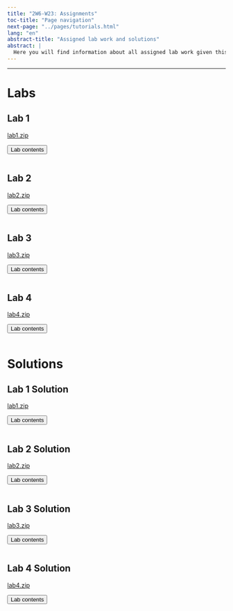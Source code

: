 ```yaml
---
title: "2W6-W23: Assignments"
toc-title: "Page navigation"
next-page: "../pages/tutorials.html"
lang: "en"
abstract-title: "Assigned lab work and solutions"
abstract: |
  Here you will find information about all assigned lab work given this semester.
---
```


---

# Labs 

## Lab 1

[lab1.zip](#)

<button class="accordion">Lab contents</button>

<pre id="lab1-listing" class="collapsible">
</pre>

## Lab 2

[lab2.zip](#)

<button class="accordion">Lab contents</button>

<pre id="lab2-listing" class="collapsible">
</pre>

## Lab 3

[lab3.zip](#)

<button class="accordion">Lab contents</button>

<pre id="lab3-listing" class="collapsible">
</pre>

## Lab 4

[lab4.zip](#)

<button class="accordion">Lab contents</button>

<pre id="lab4-listing" class="collapsible">
</pre>

# Solutions

## Lab 1 Solution

[lab1.zip](#)

<button class="accordion">Lab contents</button>

<pre id="lab1solution-listing" class="collapsible">
</pre>

## Lab 2 Solution

[lab2.zip](#)

<button class="accordion">Lab contents</button>

<pre id="lab2solution-listing" class="collapsible">
</pre>

## Lab 3 Solution

[lab3.zip](#)

<button class="accordion">Lab contents</button>

<pre id="lab3solution-listing" class="collapsible">
</pre>

## Lab 4 Solution

[lab4.zip](#)

<button class="accordion">Lab contents</button>

<pre id="lab4solution-listing" class="collapsible">
</pre>

